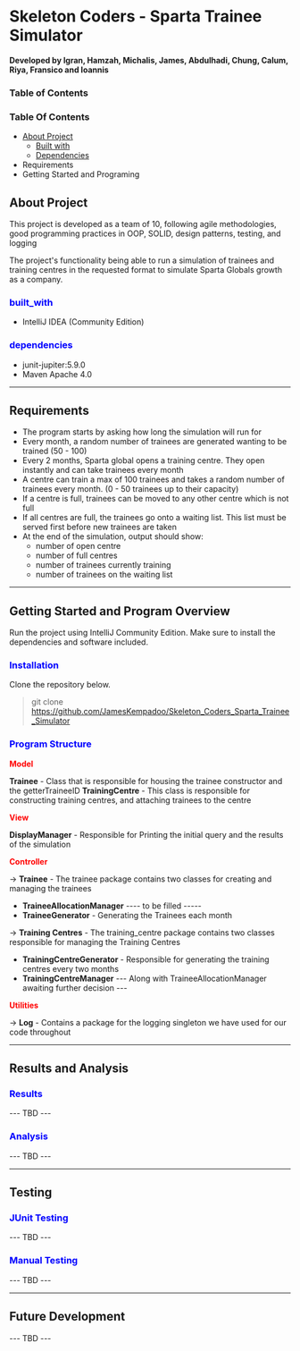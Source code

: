 # Skeleton Coders - Sparta Trainee Simulator

**Developed by Igran, Hamzah, Michalis, James, Abdulhadi, Chung, Calum, Riya, Fransico and Ioannis**

### **Table of Contents**

### **Table Of Contents**
* [About Project](#about_project)
    * [Built with](#builtWith)
    * [Dependencies](#Dependencies) 
* Requirements
* Getting Started and Programing 


## About Project

This project is developed as a team of 10, following agile methodologies, good programming practices in OOP, SOLID, design patterns, testing, and logging

The project's functionality being able to run a simulation of trainees and training centres in the requested format to simulate Sparta Globals growth as a company. 

### <span style="color: blue;">**built_with**</span>

* IntelliJ IDEA (Community Edition)

### <span style="color: blue;">**dependencies**</span>

* junit-jupiter:5.9.0
* Maven Apache 4.0

***
## Requirements

* The program starts by asking how long the simulation will run for
* Every month, a random number of trainees are generated wanting to be trained (50 - 100)
* Every 2 months, Sparta global opens a training centre. They open instantly and can take trainees every month
* A centre can train a max of 100 trainees and takes a random number of trainees every month. (0 - 50 trainees up to their capacity)
* If a centre is full, trainees can be moved to any other centre which is not full
* If all centres are full, the trainees go onto a waiting list. This list must be served first before new trainees are taken
* At the end of the simulation, output should show:
    * number of open centre
    * number of full centres
	* number of trainees currently training 
	* number of trainees on the waiting list

***

## Getting Started and Program Overview

Run the project using IntelliJ Community Edition.
Make sure to install the dependencies and software included.


### <span style="color: blue;">**Installation**</span>

Clone the repository below.
> git clone https://github.com/JamesKempadoo/Skeleton_Coders_Sparta_Trainee_Simulator

### <span style="color: blue;">**Program Structure**</span>

<span style="color: red;">**Model**</span>

**Trainee** - Class that is responsible for housing the trainee constructor and the getterTraineeID
**TrainingCentre** - This class is responsible for constructing training centres, and attaching trainees to the centre

<span style="color: red;">**View**</span>

**DisplayManager** - Responsible for Printing the initial query and the results of the simulation

<span style="color: red;">**Controller**</span>

→ **Trainee** - The trainee package contains two classes for creating and managing the trainees
   * **TraineeAllocationManager** ---- to be filled -----
   * **TraineeGenerator** - Generating the Trainees each month 

→ **Training Centres** - The training_centre package contains two classes responsible for managing the Training Centres
   * **TrainingCentreGenerator** - Responsible for generating the training centres every two months
   * **TrainingCentreManager** --- Along with TraineeAllocationManager awaiting further decision ---

<span style="color: red;">**Utilities**</span>

→ **Log** - Contains a package for the logging singleton we have used for our code throughout


***
##  Results and Analysis

### <span style="color: blue;">**Results**</span>

--- TBD ---

### <span style="color: blue;">**Analysis**</span>

--- TBD ---

***

## Testing

### <span style="color: blue;">**JUnit Testing**</span>

--- TBD --- 

### <span style="color: blue;">**Manual Testing**</span>

--- TBD ---

***


## Future Development

--- TBD ---